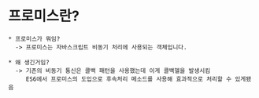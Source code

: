 프로미스란?
======

    * 프로미스가 뭐임?
      -> 프로미스는 자바스크립트 비동기 처리에 사용되는 객체입니다.

    * 왜 생긴거임?
      -> 기존의 비동기 통신은 콜백 패턴을 사용했는데 이게 콜백헬을 발생시킴
         ES6에서 프로미스의 도입으로 후속처리 메소드를 사용해 효과적으로 처리할 수 있게됐음